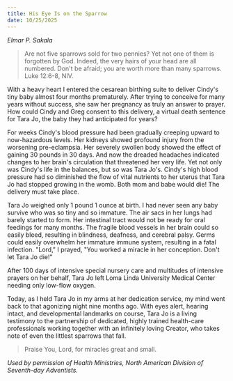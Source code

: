 ```yaml
---
title: His Eye Is on the Sparrow
date: 10/25/2025
---
```


_Elmar P. Sakala_

> <p></p>
> Are not five sparrows sold for two pennies? Yet not one of them is forgotten by God. Indeed, the very hairs of your head are all numbered. Don't be afraid; you are worth more than many sparrows. Luke 12:6-8, NIV.

With a heavy heart I entered the cesarean birthing suite to deliver Cindy's tiny baby almost four months prematurely. After trying to conceive for many years without success, she saw her pregnancy as truly an answer to prayer. How could Cindy and Greg consent to this delivery, a virtual death sentence for Tara Jo, the baby they had anticipated for years?

For weeks Cindy's blood pressure had been gradually creeping upward to now-hazardous levels. Her kidneys showed profound injury from the worsening pre-eclampsia. Her severely swollen body showed the effect of gaining 30 pounds in 30 days. And now the dreaded headaches indicated changes to her brain's circulation that threatened her very life. Yet not only was Cindy's life in the balances, but so was Tara Jo's. Cindy's high blood pressure had so diminished the flow of vital nutrients to her uterus that Tara Jo had stopped growing in the womb. Both mom and babe would die! The delivery must take place.

Tara Jo weighed only 1 pound 1 ounce at birth. I had never seen any baby survive who was so tiny and so immature. The air sacs in her lungs had barely started to form. Her intestinal tract would not be ready for oral feedings for many months. The fragile blood vessels in her brain could so easily bleed, resulting in blindness, deafness, and cerebral palsy. Germs could easily overwhelm her immature immune system, resulting in a fatal infection. "Lord," I prayed, "You worked a miracle in her conception. Don't let Tara Jo die!"

After 100 days of intensive special nursery care and multitudes of intensive prayers on her behalf, Tara Jo left Loma Linda University Medical Center needing only low-flow oxygen.

Today, as I held Tara Jo in my arms at her dedication service, my mind went back to that agonizing night nine months ago. With eyes alert, hearing intact, and developmental landmarks on course, Tara Jo is a living testimony to the partnership of dedicated, highly trained health-care professionals working together with an infinitely loving Creator, who takes note of even the littlest sparrows that fall.

> <callout></callout>
> Praise You, Lord, for miracles great and small.

_Used by permission of Health Ministries, North American Division of Seventh-day Adventists._